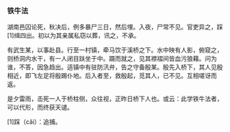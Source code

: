<script type="text/javascript">
    var head = document.getElementsByTagName('head')[0];
    cssURL = '/public/article_1.css';
    linkTag = document.createElement('link');
    linkTag.href = cssURL;
    linkTag.setAttribute('type','text/css');
    linkTag.setAttribute('rel','stylesheet');
    head.appendChild(linkTag);
</script>
### 铁牛法

湖南邑囚论死，秋决后，例多暴尸三日，然后埋。入夜，尸常不见。官吏异之，踩[1]缉四出。初以为其亲属私窃以葬，讯之，不承。

有武生某，以事赴县。行至一村镇，牵马饮于溪桥之下。水中映有人影，俯窥之，则桥洞内水干，有一人闭目趺坐于中。蹑而就之，见其襟褶间皆血污狼藉。问为谁，不答，因急趋出。适镇中有驻防汛弁，告之守备殷某。殷先入桥下，其人见殷相近，即飞左足将殷踢仆地。后入者至，救殷起，觅其人，已不见。互相嗟讶而返。

是夕雷雨，击死一人于桥柱侧，众往视，正昨日桥下人也。或云：此学铁牛法者，可以代形，而终获天谴。

[1]踩（cǎi）：追捕。

